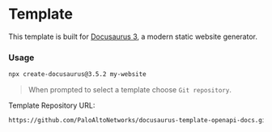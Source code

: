 # Template

This template is built for [Docusaurus 3](https://docusaurus.io/), a modern static website generator.

### Usage

```bash
npx create-docusaurus@3.5.2 my-website
```

> When prompted to select a template choose `Git repository`.

Template Repository URL:

```bash
https://github.com/PaloAltoNetworks/docusaurus-template-openapi-docs.git
```

